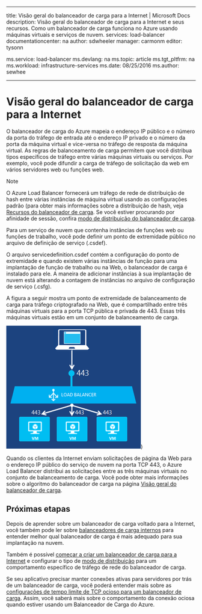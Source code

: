 
---
title: Visão geral do balanceador de carga para a Internet | Microsoft Docs
description: Visão geral do balanceador de carga para a Internet e seus recursos. Como um balanceador de carga funciona no Azure usando máquinas virtuais e serviços de nuvem.
services: load-balancer
documentationcenter: na
author: sdwheeler
manager: carmonm
editor: tysonn

ms.service: load-balancer
ms.devlang: na
ms.topic: article
ms.tgt_pltfrm: na
ms.workload: infrastructure-services
ms.date: 08/25/2016
ms.author: sewhee

---
# Visão geral do balanceador de carga para a Internet
O balanceador de carga do Azure mapeia o endereço IP público e o número da porta do tráfego de entrada até o endereço IP privado e o número da porta da máquina virtual e vice-versa no tráfego de resposta da máquina virtual. As regras de balanceamento de carga permitem que você distribua tipos específicos de tráfego entre várias máquinas virtuais ou serviços. Por exemplo, você pode difundir a carga de tráfego de solicitação da web em vários servidores web ou funções web.

> [!NOTE]
> O Azure Load Balancer fornecerá um tráfego de rede de distribuição de hash entre várias instâncias de máquina virtual usando as configurações padrão (para obter mais informações sobre a distribuição de hash, veja [Recursos do balanceador de carga](load-balancer-overview.md#load-balancer-features). Se você estiver procurando por afinidade de sessão, confira [modo de distribuição do balanceador de carga](load-balancer-distribution-mode.md).
> 
> 

Para um serviço de nuvem que contenha instâncias de funções web ou funções de trabalho, você pode definir um ponto de extremidade público no arquivo de definição de serviço (.csdef).

O arquivo servicedefinition.csdef contém a configuração do ponto de extremidade e quando existem várias instâncias de função para uma implantação de função de trabalho ou na Web, o balanceador de carga é instalado para ele. A maneira de adicionar instâncias à sua implantação de nuvem está alterando a contagem de instâncias no arquivo de configuração de serviço (.csfg).

A figura a seguir mostra um ponto de extremidade de balanceamento de carga para tráfego criptografado na Web, que é compartilhado entre três máquinas virtuais para a porta TCP pública e privada de 443. Essas três máquinas virtuais estão em um conjunto de balanceamento de carga.

![exemplo de balanceador de carga público](./media/load-balancer-internet-overview/IC727496.png))

Quando os clientes da Internet enviam solicitações de página da Web para o endereço IP público do serviço de nuvem na porta TCP 443, o Azure Load Balancer distribui as solicitações entre as três máquinas virtuais no conjunto de balanceamento de carga. Você pode obter mais informações sobre o algoritmo do balanceador de carga na página [Visão geral do balanceador de carga](load-balancer-overview.md#load-balancer-features).

## Próximas etapas
Depois de aprender sobre um balanceador de carga voltado para a Internet, você também pode ler sobre [balanceadores de carga internos](load-balancer-internal-overview.md) para entender melhor qual balanceador de carga é mais adequado para sua implantação na nuvem.

Também é possível [começar a criar um balanceador de carga para a Internet](load-balancer-get-started-internet-arm-ps.md) e configurar o tipo de [modo de distribuição](load-balancer-distribution-mode.md) para um comportamento específico de tráfego de rede do balanceador de carga.

Se seu aplicativo precisar manter conexões ativas para servidores por trás de um balanceador de carga, você poderá entender mais sobre as [configurações de tempo limite de TCP ocioso para um balanceador de carga](load-balancer-tcp-idle-timeout.md). Assim, você saberá mais sobre o comportamento da conexão ociosa quando estiver usando um Balanceador de Carga do Azure.

<!---HONumber=AcomDC_0831_2016-->